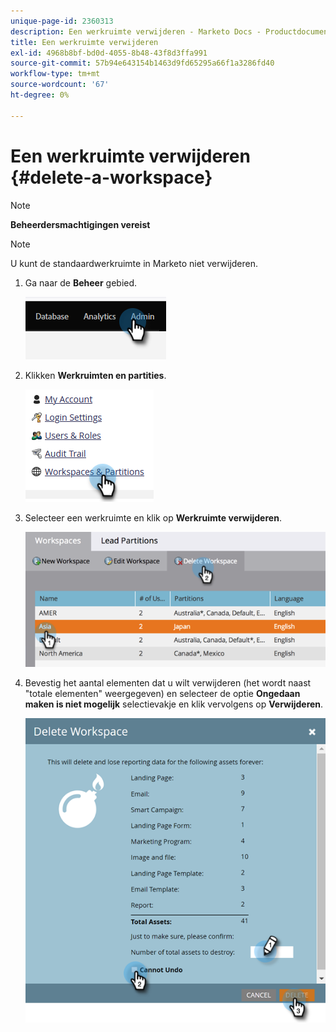 ```yaml
---
unique-page-id: 2360313
description: Een werkruimte verwijderen - Marketo Docs - Productdocumentatie
title: Een werkruimte verwijderen
exl-id: 4968b8bf-bd0d-4055-8b48-43f8d3ffa991
source-git-commit: 57b94e643154b1463d9fd65295a66f1a3286fd40
workflow-type: tm+mt
source-wordcount: '67'
ht-degree: 0%

---
```


# Een werkruimte verwijderen {#delete-a-workspace}

>[!NOTE]
>
>**Beheerdersmachtigingen vereist**

>[!NOTE]
>
>U kunt de standaardwerkruimte in Marketo niet verwijderen.

1. Ga naar de **Beheer** gebied.

   ![](assets/delete-a-workspace-1.png)

1. Klikken **Werkruimten en partities**.

   ![](assets/delete-a-workspace-2.png)

1. Selecteer een werkruimte en klik op **Werkruimte verwijderen**.

   ![](assets/delete-a-workspace-3.png)

1. Bevestig het aantal elementen dat u wilt verwijderen (het wordt naast &quot;totale elementen&quot; weergegeven) en selecteer de optie **Ongedaan maken is niet mogelijk** selectievakje en klik vervolgens op **Verwijderen**.

   ![](assets/delete-a-workspace-4.png)
